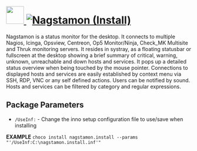 # [<img src="https://cdn.rawgit.com/AdmiringWorm/chocolatey-packages/5470b935d572ee4593af7ece11494ecff9806d16/icons/nagstamon.png" height="48" width="48" /> ![Nagstamon (Install)](https://img.shields.io/chocolatey/v/nagstamon.install.svg?label=Nagstamon%20(Install)&style=for-the-badge)](https://chocolatey.org/packages/nagstamon.install)

Nagstamon is a status monitor for the desktop. It connects to multiple Nagios, Icinga, Opsview, Centreon, Op5 Monitor/Ninja, Check_MK Multisite and Thruk monitoring servers. It resides in systray, as a floating statusbar or fullscreen at the desktop showing a brief summary of critical, warning, unknown, unreachable and down hosts and services. It pops up a detailed status overview when being touched by the mouse pointer. Connections to displayed hosts and services are easily established by context menu via SSH, RDP, VNC or any self defined actions. Users can be notified by sound. Hosts and services can be filtered by category and regular expressions.

## Package Parameters
- `/UseInf:` - Change the inno setup configuration file to use/save when installing

**EXAMPLE**
`choco install nagstamon.install --params "'/UseInf:C:\nagstamon.install.inf'"`
